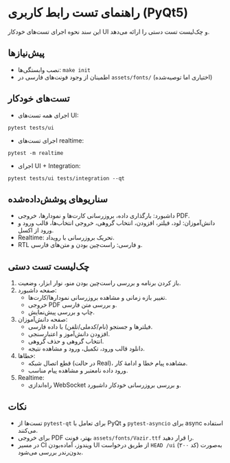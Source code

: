 # راهنمای تست رابط کاربری (PyQt5)

این سند نحوه اجرای تست‌های خودکار UI و چک‌لیست تست دستی را ارائه می‌دهد.

## پیش‌نیازها
- نصب وابستگی‌ها: `make init`
- اطمینان از وجود فونت‌های فارسی در `assets/fonts/` (اختیاری اما توصیه‌شده)

## تست‌های خودکار
- اجرای همه تست‌های UI:
```
pytest tests/ui
```
- اجرای تست‌های realtime:
```
pytest -m realtime
```
- اجرای UI + Integration:
```
pytest tests/ui tests/integration --qt
```

## سناریوهای پوشش‌داده‌شده
- داشبورد: بارگذاری داده، بروزرسانی کارت‌ها و نمودارها، خروجی PDF.
- دانش‌آموزان: لود، فیلتر، افزودن، انتخاب گروهی، خروجی انتخاب‌ها، قالب ورود و ورود از اکسل.
- Realtime: تحریک بروزرسانی با رویداد.
- RTL و فارسی: راست‌چین بودن و متن‌های فارسی.

## چک‌لیست تست دستی
1. باز کردن برنامه و بررسی راست‌چین بودن منو، نوار ابزار، وضعیت.
2. صفحه داشبورد:
   - تغییر بازه زمانی و مشاهده بروزرسانی نمودارها/کارت‌ها.
   - خروجی PDF و بررسی متن فارسی.
   - چاپ و بررسی پیش‌نمایش.
3. صفحه دانش‌آموزان:
   - فیلترها و جستجو (نام/کدملی/تلفن) با داده فارسی.
   - افزودن دانش‌آموز و اعتبارسنجی.
   - انتخاب گروهی و حذف گروهی.
   - دانلود قالب ورود، تکمیل، ورود و مشاهده نتیجه.
4. خطاها:
   - قطع اتصال شبکه (در حالت Real)، مشاهده پیام خطا و ادامهٔ کار.
   - ورود داده نامعتبر و مشاهده پیام مناسب.
5. Realtime:
   - راه‌اندازی WebSocket و بررسی بروزرسانی خودکار داشبورد.

## نکات
- تست‌ها از `pytest-qt` برای تعامل با PyQt و `pytest-asyncio` برای async استفاده می‌کنند.
- برای خروجی PDF بهتر، فونت `assets/fonts/Vazir.ttf` را قرار دهید.
- در مسیر CI ویندوز، آماده‌بودن UI از طریق درخواست `HEAD /ui` (کد ۲۰۰) به‌صورت بدون‌رندر بررسی می‌شود.

